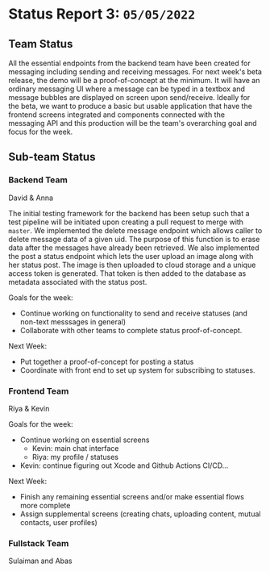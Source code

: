 # Status Report 3: `05/05/2022`

## Team Status

All the essential endpoints from the backend team have been created for messaging including sending and receiving messages. For next week's beta release,  the demo will be a proof-of-concept at the minimum. It will have an ordinary messaging UI where a message can be typed in a textbox and message bubbles are displayed on screen upon send/receive. Ideally for the beta, we want to produce a basic but usable application that have the frontend screens integrated and components connected with the messaging API and this production will be the team's overarching goal and focus for the week.

## Sub-team Status

### Backend Team

David & Anna

The initial testing framework for the backend has been setup such that a test pipeline will be initiated upon creating a pull request to merge with `master`.
We implemented the delete message endpoint which allows caller to delete message data of a given uid. The purpose of this function is to erase data after the messages have already been retrieved. 
We also implemented the post a status endpoint which lets the user upload an image along with her status post. The image is then uploaded to cloud storage and a unique access token is generated. That token is then added to the database as metadata associated with the status post.

Goals for the week:
- Continue working on functionality to send and receive statuses (and non-text messsages in general)
- Collaborate with other teams to complete status proof-of-concept.

Next Week:
- Put together a proof-of-concept for posting a status
- Coordinate with front end to set up system for subscribing to statuses.

### Frontend Team

Riya & Kevin

Goals for the week:
- Continue working on essential screens
  - Kevin: main chat interface
  - Riya: my profile / statuses
- Kevin: continue figuring out Xcode and Github Actions CI/CD...

Next Week:
- Finish any remaining essential screens and/or make essential flows more complete
- Assign supplemental screens (creating chats, uploading content, mutual contacts, user profiles)

### Fullstack Team

Sulaiman and Abas
